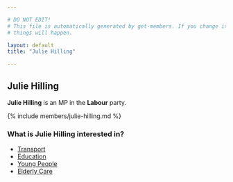 ```yaml
---

# DO NOT EDIT!
# This file is automatically generated by get-members. If you change it, bad
# things will happen.

layout: default
title: "Julie Hilling"

---
```


## Julie Hilling

**Julie Hilling** is an MP in the **Labour** party.

{% include members/julie-hilling.md %}

### What is Julie Hilling interested in?


* [Transport](/interests/transport.html)
* [Education](/interests/education.html)
* [Young People](/interests/young-people.html)
* [Elderly Care](/interests/elderly-care.html)
